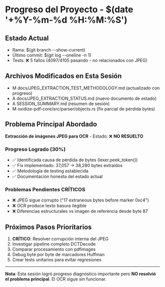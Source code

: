 # Progreso del Proyecto - $(date '+%Y-%m-%d %H:%M:%S')

## Estado Actual
- Rama: $(git branch --show-current)
- Último commit: $(git log --oneline -n 1)
- Tests: ❌ 5 fallos (4097/4105 pasando - no relacionados con JPEG)

## Archivos Modificados en Esta Sesión
- M docs/JPEG_EXTRACTION_TEST_METHODOLOGY.md (actualizado con progreso)  
- A docs/JPEG_EXTRACTION_STATUS.md (nuevo documento de estado)
- A SESSION_SUMMARY.md (resumen de sesión)
- M oxidize-pdf-core/src/parser/objects.rs (fix parcial de pérdida bytes)

## Problema Principal Abordado
**Extracción de imágenes JPEG para OCR** - Estado: ❌ **NO RESUELTO**

### Progreso Logrado (30%)
- ✅ Identificada causa de pérdida de bytes (lexer.peek_token())
- ✅ Fix implementado: 37,057 → 38,280 bytes extraídos  
- ✅ Metodología de testing establecida
- ✅ Documentación honesta del estado actual

### Problemas Pendientes CRÍTICOS
- ❌ JPEG sigue corrupto ("17 extraneous bytes before marker 0xc4")
- ❌ OCR produce texto basura ilegible
- ❌ Diferencias estructurales vs imagen de referencia desde byte 87

## Próximos Pasos Prioritarios
1. **CRÍTICO**: Resolver corrupción interna del JPEG
2. Investigar pipeline completo DCTDecode
3. Comparar procesamiento con pdfimages
4. Debug byte por byte de marcadores Huffman
5. Crear tests unitarios para evitar regresiones

---
**Nota**: Esta sesión logró progreso diagnóstico importante pero
**NO resolvió el problema principal**. El OCR sigue sin funcionar.
